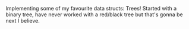 Implementing some of my favourite data structs: Trees! Started with a binary tree, have never worked with a red/black tree but that's gonna be next I believe.

